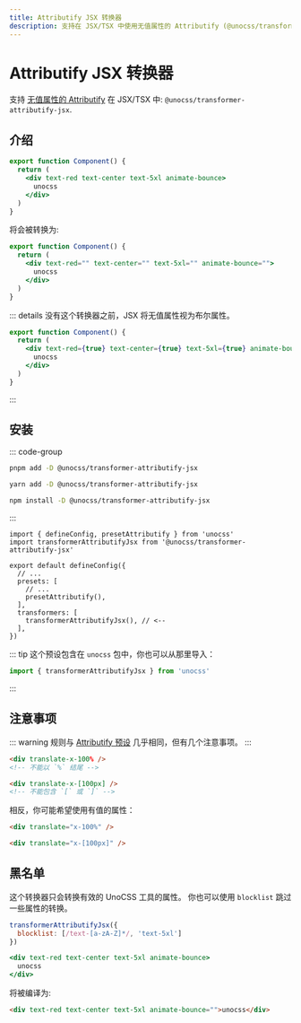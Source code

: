 ```yaml
---
title: Attributify JSX 转换器
description: 支持在 JSX/TSX 中使用无值属性的 Attributify (@unocss/transformer-attributify-jsx)
---
```


# Attributify JSX 转换器

支持 [无值属性的 Attributify](/presets/attributify#valueless-attributify) 在 JSX/TSX 中: `@unocss/transformer-attributify-jsx`.

## 介绍

<!-- @unocss-ignore -->

```jsx
export function Component() {
  return (
    <div text-red text-center text-5xl animate-bounce>
      unocss
    </div>
  )
}
```

将会被转换为:

```jsx
export function Component() {
  return (
    <div text-red="" text-center="" text-5xl="" animate-bounce="">
      unocss
    </div>
  )
}
```

::: details 没有这个转换器之前，JSX 将无值属性视为布尔属性。

```jsx
export function Component() {
  return (
    <div text-red={true} text-center={true} text-5xl={true} animate-bounce={true}>
      unocss
    </div>
  )
}
```

:::

## 安装

::: code-group

```bash [pnpm]
pnpm add -D @unocss/transformer-attributify-jsx
```

```bash [yarn]
yarn add -D @unocss/transformer-attributify-jsx
```

```bash [npm]
npm install -D @unocss/transformer-attributify-jsx
```

:::

```ts{11} [uno.config.ts]
import { defineConfig, presetAttributify } from 'unocss'
import transformerAttributifyJsx from '@unocss/transformer-attributify-jsx'

export default defineConfig({
  // ...
  presets: [
    // ...
    presetAttributify(),
  ],
  transformers: [
    transformerAttributifyJsx(), // <--
  ],
})
```

::: tip
这个预设包含在 `unocss` 包中，你也可以从那里导入：

```ts
import { transformerAttributifyJsx } from 'unocss'
```

:::

## 注意事项

::: warning
规则与 [Attributify 预设](/presets/attributify) 几乎相同，但有几个注意事项。
:::

```html
<div translate-x-100% />
<!-- 不能以 `%` 结尾 -->

<div translate-x-[100px] />
<!-- 不能包含 `[` 或 `]` -->
```

相反，你可能希望使用有值的属性：

```html
<div translate="x-100%" />

<div translate="x-[100px]" />
```

## 黑名单

这个转换器只会转换有效的 UnoCSS 工具的属性。
你也可以使用 `blocklist` 跳过一些属性的转换。

```js
transformerAttributifyJsx({
  blocklist: [/text-[a-zA-Z]*/, 'text-5xl']
})
```

```jsx
<div text-red text-center text-5xl animate-bounce>
  unocss
</div>
```

将被编译为:

```html
<div text-red text-center text-5xl animate-bounce="">unocss</div>
```

